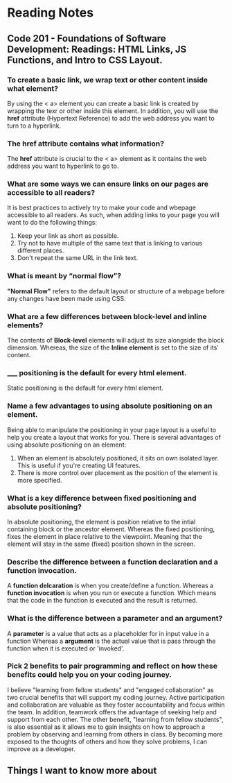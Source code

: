 # Reading Notes

## Code 201 - Foundations of Software Development: Readings: HTML Links, JS Functions, and Intro to CSS Layout.

### To create a basic link, we wrap text or other content inside what element?

By using the < a> element you can create a basic link is created by wrapping the texr or other inside this element. In addition, you will use the **href** attribute (Hypertext Reference) to add the web address you want to turn to a hyperlink. 

### The href attribute contains what information?

The **href** attribute is crucial to the < a> element as it contains the web address you want to hyperlink to go to.

### What are some ways we can ensure links on our pages are accessible to all readers?

It is best practices to actively try to make your code and wbepage accessible to all readers. As such, when adding links to your page you will want to do the following things:

1. Keep your link as short as possible.
2. Try not to have multiple of the same text that is linking to various different places.
3. Don't repeat the same URL in the link text.

### What is meant by “normal flow”?

**"Normal Flow"** refers to the default layout or structure of a webpage before any changes have been made using CSS. 

### What are a few differences between block-level and inline elements?

The contents of **Block-level** elements will adjust its size alongside the block dimension. Whereas, the size of the **Inline element** is set to the size of its' content.

### ___ positioning is the default for every html element.

Static positioning is the default for every html element.

### Name a few advantages to using absolute positioning on an element.

Being able to manipulate the positioning in your page layout is a useful to help you create a layout that works for you. There is several advantages of using absolute positioning on an element:

1. When an element is absolutely positioned, it sits on own isolated layer. This is useful if you're creating UI features.
2. There is more control over placement as the position of the element is more specified.


### What is a key difference between fixed positioning and absolute positioning?

In absolute positioning, the element is position relative to the intial containing block or the ancestor element. Whereas the fixed positioning, fixes the element in place relative to the viewpoint. Meaning that the element will stay in the same (fixed) position shown in the screen.

### Describe the difference between a function declaration and a function invocation.

A **function delcaration** is when you create/define a function. Whereas a **function invocation** is when you run or execute a function. Which means that the code in the function is executed and the result is returned.


### What is the difference between a parameter and an argument?

A **parameter** is a value that acts as a placeholder for in input value in a function Whereas a **argument** is the actual value that is pass through the function when it is executed or 'invoked'.


### Pick 2 benefits to pair programming and reflect on how these benefits could help you on your coding journey. 

I believe "learning from fellow students" and "engaged collaboration" as two crucial benefits that will support my coding journey. Active participation and collaboration are valuable as they foster accountability and focus within the team. In addition, teamwork offers the advantage of seeking help and support from each other. The other benefit, "learning from fellow students", is also essential as it allows me to gain insights on how to approach a problem by observing and learning from others in class. By becoming more exposed to the thoughts of others and how they solve problems, I can improve as a developer. 

## Things I want to know more about
